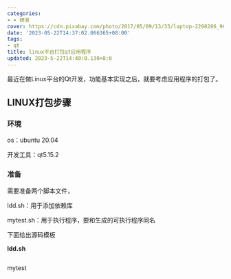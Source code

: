 ```yaml
---
categories:
- - 研发
cover: https://cdn.pixabay.com/photo/2017/05/09/13/33/laptop-2298286_960_720.png
date: '2023-05-22T14:37:02.066365+08:00'
tags:
- qt
title: linux平台打包qt应用程序
updated: 2023-5-22T14:40:0.130+8:0
---
```

最近在做Linux平台的Qt开发，功能基本实现之后，就要考虑应用程序的打包了。

## LINUX打包步骤

### 环境

os：ubuntu 20.04

开发工具：qt5.15.2

### 准备

需要准备两个脚本文件，

ldd.sh：用于添加依赖库

mytest.sh：用于执行程序，要和生成的可执行程序同名

下面给出源码模板

**ldd.sh**

```cpp

```

mytest
